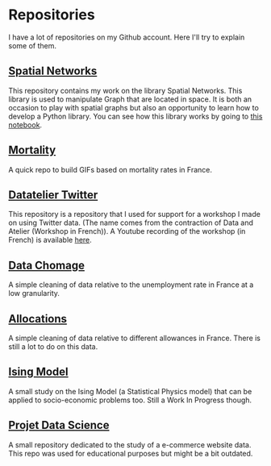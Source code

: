 # Repositories

I have a lot of repositories on my Github account. Here I'll try to explain some of them.

## <a href="https://github.com/pauldechorgnat/spatial-networks">Spatial Networks</a>

This repository contains my work on the library Spatial Networks. This library is used to manipulate Graph that are located in space. It is both an occasion to play with spatial graphs but also an opportunity to learn how to develop a Python library. You can see how this library works by going to <a href="https://github.com/pauldechorgnat/spatial-networks/blob/master/notebooks/02_basic_graphs.ipynb">this notebook</a>.

## <a href="https://github.com/pauldechorgnat/mortality">Mortality</a>

A quick repo to build GIFs based on mortality rates in France.

## <a href="https://github.com/pauldechorgnat/datatelier-twitter">Datatelier Twitter</a>


This repository is a repository that I used for support for a workshop I made on using Twitter data. (The name comes from the contraction of Data and Atelier (Workshop in French)). A Youtube recording of the workshop (in French) is available <a href="https://www.youtube.com/watch?v=0qoDhxDN3ls">here</a>.

## <a href="https://github.com/pauldechorgnat/data-chomage">Data Chomage</a>

A simple cleaning of data relative to the unemployment rate in France at a low granularity.

## <a href="https://github.com/pauldechorgnat/allocations">Allocations</a>

A simple cleaning of data relative to different allowances in France. There is still a lot to do on this data.

## <a href="https://github.com/pauldechorgnat/ising-model">Ising Model</a>

A small study on the Ising Model (a Statistical Physics model) that can be applied to socio-economic problems too. Still a Work In Progress though.

## <a href="https://github.com/pauldechorgnat/projet-datascience">Projet Data Science</a>

A small repository dedicated to the study of a e-commerce website data. This repo was used for educational purposes but might be a bit outdated.
